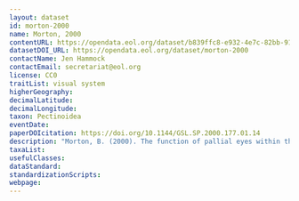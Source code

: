 ```yaml
---
layout: dataset
id: morton-2000
name: Morton, 2000
contentURL: https://opendata.eol.org/dataset/b839ffc8-e932-4e7c-82bb-9159b3718db3/resource/db897a69-2c19-4a6c-955d-727a23ed58f7/download/morton.zip
datasetDOI_URL: https://opendata.eol.org/dataset/morton-2000
contactName: Jen Hammock
contactEmail: secretariat@eol.org
license: CC0
traitList: visual system
higherGeography:
decimalLatitude:
decimalLongitude:
taxon: Pectinoidea
eventDate:
paperDOIcitation: https://doi.org/10.1144/GSL.SP.2000.177.01.14
description: "Morton, B. (2000). The function of pallial eyes within the Pectinidae, with a description of those geographic distribution inPatinopecten yessoensis. Geological Society, London, Special Publications, 177(1), 247,Aei255. doi:10.1144/gsl.sp.2000.177.01.14	https://doi.org/10.1144/GSL.SP.2000.177.01.14"
taxaList: 
usefulClasses:
dataStandard:
standardizationScripts:
webpage:
---
```


